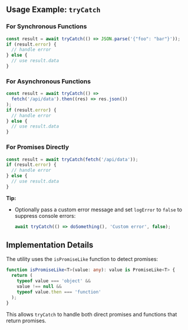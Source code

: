 ## Usage Example: `tryCatch`

### For Synchronous Functions

```typescript
const result = await tryCatch(() => JSON.parse('{"foo": "bar"}'));
if (result.error) {
  // handle error
} else {
  // use result.data
}
```

### For Asynchronous Functions

```typescript
const result = await tryCatch(() =>
  fetch('/api/data').then((res) => res.json())
);
if (result.error) {
  // handle error
} else {
  // use result.data
}
```

### For Promises Directly

```typescript
const result = await tryCatch(fetch('/api/data'));
if (result.error) {
  // handle error
} else {
  // use result.data
}
```

**Tip:**

- Optionally pass a custom error message and set `logError` to `false` to suppress console errors:
  ```typescript
  await tryCatch(() => doSomething(), 'Custom error', false);
  ```

## Implementation Details

The utility uses the `isPromiseLike` function to detect promises:

```typescript
function isPromiseLike<T>(value: any): value is PromiseLike<T> {
  return (
    typeof value === 'object' &&
    value !== null &&
    typeof value.then === 'function'
  );
}
```

This allows `tryCatch` to handle both direct promises and functions that return promises.
